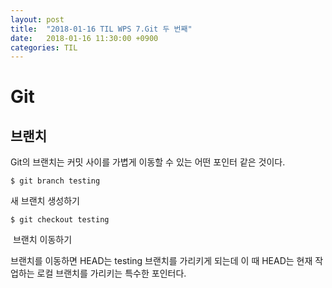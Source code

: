 ```yaml
---
layout: post
title:  "2018-01-16 TIL WPS 7.Git 두 번째"
date:   2018-01-16 11:30:00 +0900
categories: TIL
---
```



# Git

## 브랜치

Git의 브랜치는 커밋 사이를 가볍게 이동할 수 있는 어떤 포인터 같은 것이다.

```
$ git branch testing
```

새 브랜치 생성하기

```
$ git checkout testing
```
 브랜치 이동하기

브랜치를 이동하면 HEAD는 testing 브랜치를 가리키게 되는데 이 때 HEAD는 현재 작업하는 로컬 브랜치를 가리키는 특수한 포인터다.



